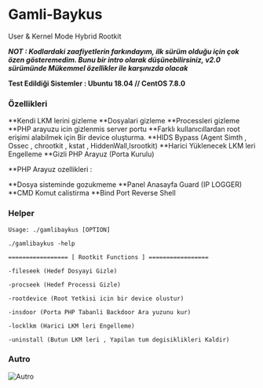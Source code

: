 # Gamli-Baykus
User &amp; Kernel Mode Hybrid Rootkit

***NOT : Kodlardaki zaafiyetlerin farkındayım, ilk sürüm olduğu için çok özen gösteremedim. Bunu bir intro olarak düşünebilirsiniz,
 v2.0 sürümünde Mükemmel özellikler ile karşınızda olacak***
 
 

**Test Edildiği Sistemler : Ubuntu 18.04 // CentOS 7.8.0**

### Özellikleri

**Kendi LKM lerini gizleme
**Dosyalari gizleme
**Processleri gizleme
**PHP arayuzu icin gizlenmis server portu
**Farklı kullanıcıllardan root erişimi alabilmek için Bir device oluşturma.
**HIDS Bypass (Agent Simth , Ossec , chrootkit , kstat , HiddenWall,lsrootkit)
**Harici Yüklenecek LKM leri Engelleme
**Gizli PHP Arayuz (Porta Kurulu)


**PHP Arayuz ozellikleri : 

**Dosya sisteminde gozukmeme
**Panel Anasayfa Guard (IP LOGGER)
**CMD Komut calistirma
**Bind Port Reverse Shell



### Helper

```
Usage: ./gamlibaykus [OPTION]                                     
                                                                              
./gamlibaykus -help                                               	
                                                                               	      
================= [ Rootkit Functions ] =================          
                                                                                   
-fileseek (Hedef Dosyayi Gizle)                                    
                                                                              
-procseek (Hedef Processi Gizle)                                   
                                                                               
-rootdevice (Root Yetkisi icin bir device olustur)                 
                                                                               
-insdoor (Porta PHP Tabanli Backdoor Ara yuzunu kur)               
                                                                                 
-locklkm (Harici LKM leri Engelleme)                               
                                                                                 
-uninstall (Butun LKM leri , Yapilan tum degisiklikleri Kaldir)
```


### Autro




![Autro](autro.png)
